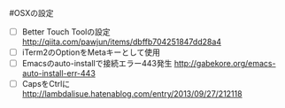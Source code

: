 #OSXの設定

- [ ] Better Touch Toolの設定
    http://qiita.com/pawjun/items/dbffb704251847dd28a4
- [ ] iTerm2のOptionをMetaキーとして使用
- [ ] Emacsのauto-installで接続エラー443発生
    http://gabekore.org/emacs-auto-install-err-443
- [ ] CapsをCtrlに
    http://lambdalisue.hatenablog.com/entry/2013/09/27/212118
